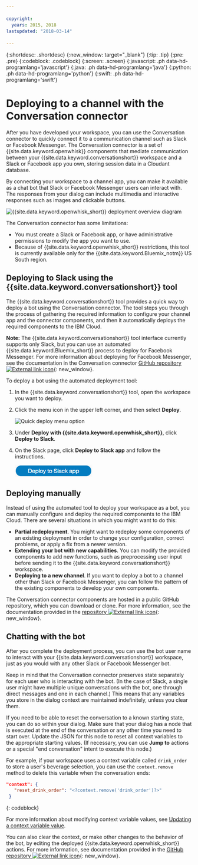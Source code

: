 ```yaml
---

copyright:
  years: 2015, 2018
lastupdated: "2018-03-14"

---
```


{:shortdesc: .shortdesc}
{:new_window: target="_blank"}
{:tip: .tip}
{:pre: .pre}
{:codeblock: .codeblock}
{:screen: .screen}
{:javascript: .ph data-hd-programlang='javascript'}
{:java: .ph data-hd-programlang='java'}
{:python: .ph data-hd-programlang='python'}
{:swift: .ph data-hd-programlang='swift'}

# Deploying to a channel with the Conversation connector

After you have developed your workspace, you can use the Conversation connector to quickly connect it to a communication channel such as Slack or Facebook Messenger. The Conversation connector is a set of {{site.data.keyword.openwhisk}} components that mediate communication between your {{site.data.keyword.conversationshort}} workspace and a Slack or Facebook app you own, storing session data in a Cloudant database.

By connecting your workspace to a channel app, you can make it available as a chat bot that Slack or Facebook Messenger users can interact with. The responses from your dialog can include multimedia and interactive responses such as images and clickable buttons.

![{{site.data.keyword.openwhisk_short}} deployment overview diagram](images/deploytochannel_diagram.png)

The Conversation connector has some limitations:

- You must create a Slack or Facebook app, or have administrative permissions to modify the app you want to use.
- Because of {{site.data.keyword.openwhisk_short}} restrictions, this tool is currently available only for the {{site.data.keyword.Bluemix_notm}} US South region.

## Deploying to Slack using the {{site.data.keyword.conversationshort}} tool

The {{site.data.keyword.conversationshort}} tool provides a quick way to deploy a bot using the Conversation connector. The tool steps you through the process of gathering the required information to configure your channel app and the connector components, and then it automatically deploys the required components to the IBM Cloud.

**Note:** The {{site.data.keyword.conversationshort}} tool interface currently supports only Slack, but you can use an automated {{site.data.keyword.Bluemix_short}} process to deploy for Facebook Messenger. For more information about deploying for Facebook Messenger, see the documentation in the Conversation connector [GitHub repository ![External link icon](../../icons/launch-glyph.svg "External link icon")](https://github.com/watson-developer-cloud/conversation-connector/blob/master/channels/facebook/README.md){: new_window}.

To deploy a bot using the automated deployment tool:

1. In the {{site.data.keyword.conversationshort}} tool, open the workspace you want to deploy.
1. Click the menu icon in the upper left corner, and then select **Deploy**.

   ![Quick deploy menu option](images/deploy_menu_testdeploy.png)

1. Under **Deploy with {{site.data.keyword.openwhisk_short}}**, click **Deploy to Slack**.
1. On the Slack page, click **Deploy to Slack app** and follow the instructions.

   ![Deploy to Slack app button](images/deploy_deploytoslack.png)

## Deploying manually

Instead of using the automated tool to deploy your workspace as a bot, you can manually configure and deploy the required components to the IBM Cloud. There are several situations in which you might want to do this:

- **Partial redeployment**. You might want to redeploy some components of an existing deployment in order to change your configuration, correct problems, or apply a fix from a newer version.
- **Extending your bot with new capabilities**. You can modify the provided components to add new functions, such as preprocessing user input before sending it to the {{site.data.keyword.conversationshort}} workspace.
- **Deploying to a new channel**. If you want to deploy a bot to a channel other than Slack or Facebook Messenger, you can follow the pattern of the existing components to develop your own components.

The Conversation connector components are hosted in a public GitHub repository, which you can download or clone. For more information, see the documentation provided in the [repository ![External link icon](../../icons/launch-glyph.svg "External link icon")](https://github.com/watson-developer-cloud/conversation-connector){: new_window}.

## Chatting with the bot

After you complete the deployment process, you can use the bot user name to interact with your {{site.data.keyword.conversationshort}} workspace, just as you would with any other Slack or Facebook Messenger bot.

Keep in mind that the Conversation connector preserves state separately for each user who is interacting with the bot. (In the case of Slack, a single user might have multiple unique conversations with the bot, one through direct messages and one in each channel.) This means that any variables you store in the dialog context are maintained indefinitely, unless you clear them.

If you need to be able to reset the conversation to a known starting state, you can do so within your dialog. Make sure that your dialog has a node that is executed at the end of the conversation or any other time you need to start over. Update the JSON for this node to reset all context variables to the appropriate starting values. (If necessary, you can use **Jump to** actions or a special "end conversation" intent to execute this node.)

For example, if your workspace uses a context variable called `drink_order` to store a user's beverage selection, you can use the `context.remove` method to delete this variable when the conversation ends:

```json
"context": {
   "reset_drink_order": "<?context.remove('drink_order')?>"
 }
```
{: codeblock}

For more information about modifying context variable values, see [Updating a context variable value](dialog-runtime.html#context-update-json).

You can also clear the context, or make other changes to the behavior of the bot, by editing the deployed {{site.data.keyword.openwhisk_short}} actions. For more information, see documentation provided in the [GitHub repository ![External link icon](../../icons/launch-glyph.svg "External link icon")](https://github.com/watson-developer-cloud/conversation-connector){: new_window}.